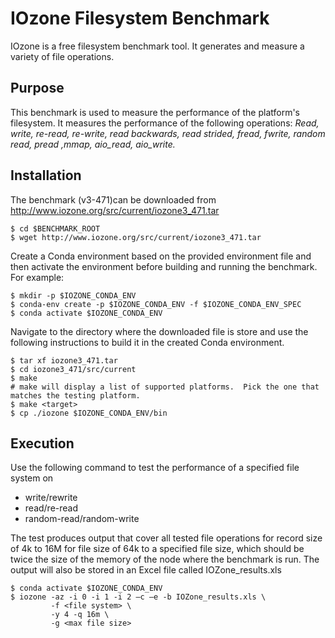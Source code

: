 # IOzone Filesystem Benchmark

IOzone is a free filesystem benchmark tool.  It generates and measure a variety of file operations.

## Purpose

This benchmark is used to measure the performance of the platform's filesystem. It measures the performance of the following operations: *Read, write, re-read, re-write, read backwards, read strided, fread, fwrite, random read, pread ,mmap, aio_read, aio_write.*

## Installation

The benchmark (v3-471)can be downloaded from http://www.iozone.org/src/current/iozone3_471.tar

```
$ cd $BENCHMARK_ROOT
$ wget http://www.iozone.org/src/current/iozone3_471.tar
```

Create a Conda environment based on the provided environment file and then activate the environment before building and running the benchmark.  For example:

```
$ mkdir -p $IOZONE_CONDA_ENV
$ conda-env create -p $IOZONE_CONDA_ENV -f $IOZONE_CONDA_ENV_SPEC
$ conda activate $IOZONE_CONDA_ENV
```

Navigate to the directory where the downloaded file is store and use the following instructions to build it in the created Conda environment.

```
$ tar xf iozone3_471.tar
$ cd iozone3_471/src/current
$ make
# make will display a list of supported platforms.  Pick the one that matches the testing platform.
$ make <target>
$ cp ./iozone $IOZONE_CONDA_ENV/bin
```

## Execution

Use the following command to test the performance of a specified file system on

* write/rewrite
* read/re-read
* random-read/random-write

The test produces output that cover all tested file operations for record size of 4k to 16M for file size of 64k to a specified file size, which should be twice the size of the memory of the node where the benchmark is run.  The output will also be stored in an Excel file called IOZone_results.xls

```
$ conda activate $IOZONE_CONDA_ENV
$ iozone -az -i 0 -i 1 -i 2 –c –e -b IOZone_results.xls \
         -f <file system> \
         -y 4 -q 16m \
         -g <max file size>
```
